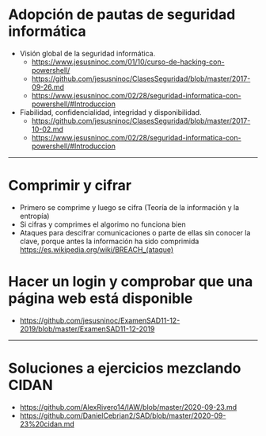 # Adopción de pautas de seguridad informática
- Visión global de la seguridad informática. 
  - https://www.jesusninoc.com/01/10/curso-de-hacking-con-powershell/
  - https://github.com/jesusninoc/ClasesSeguridad/blob/master/2017-09-26.md
  - https://www.jesusninoc.com/02/28/seguridad-informatica-con-powershell/#Introduccion
- Fiabilidad, confidencialidad, integridad y disponibilidad. 
  - https://github.com/jesusninoc/ClasesSeguridad/blob/master/2017-10-02.md
  - https://www.jesusninoc.com/02/28/seguridad-informatica-con-powershell/#Introduccion

----------------

# Comprimir y cifrar
- Primero se comprime y luego se cifra (Teoría de la información y la entropía)
- Si cifras y comprimes el algorimo no funciona bien
- Ataques para descifrar comunicaciones o parte de ellas sin conocer la clave, porque antes la información ha sido comprimida
https://es.wikipedia.org/wiki/BREACH_(ataque)

# Hacer un login y comprobar que una página web está disponible
* https://github.com/jesusninoc/ExamenSAD11-12-2019/blob/master/ExamenSAD11-12-2019

----------------

# Soluciones a ejercicios mezclando CIDAN
* https://github.com/AlexRivero14/IAW/blob/master/2020-09-23.md
* https://github.com/DanielCebrian2/SAD/blob/master/2020-09-23%20cidan.md
